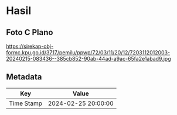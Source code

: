 # Hasil

## Foto C Plano

https://sirekap-obj-formc.kpu.go.id/3717/pemilu/ppwp/72/03/11/20/12/7203112012003-20240215-083436--385cb852-90ab-44ad-a9ac-65fa2e1abad9.jpg


## Metadata

| Key        | Value               |
| ---------- | ------------------- |
| Time Stamp | 2024-02-25 20:00:00 |



